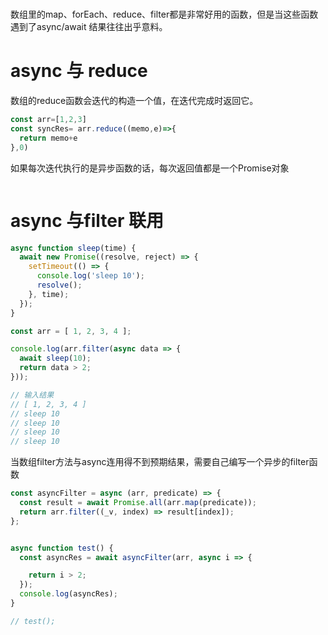 # 
数组里的map、forEach、reduce、filter都是非常好用的函数，但是当这些函数遇到了async/await 结果往往出乎意料。


# async 与 reduce
数组的reduce函数会迭代的构造一个值，在迭代完成时返回它。

```js
const arr=[1,2,3]
const syncRes= arr.reduce((memo,e)=>{
  return memo+e
},0)
```
如果每次迭代执行的是异步函数的话，每次返回值都是一个Promise对象
```js

```
# async 与filter 联用
```js
async function sleep(time) {
  await new Promise((resolve, reject) => {
    setTimeout(() => {
      console.log('sleep 10');
      resolve();
    }, time);
  });
}

const arr = [ 1, 2, 3, 4 ];

console.log(arr.filter(async data => {
  await sleep(10);
  return data > 2;
}));

// 输入结果
// [ 1, 2, 3, 4 ]
// sleep 10
// sleep 10
// sleep 10
// sleep 10
```
当数组filter方法与async连用得不到预期结果，需要自己编写一个异步的filter函数

```js
const asyncFilter = async (arr, predicate) => {
  const result = await Promise.all(arr.map(predicate));
  return arr.filter((_v, index) => result[index]);
};


async function test() {
  const asyncRes = await asyncFilter(arr, async i => {

    return i > 2;
  });
  console.log(asyncRes);
}

// test();

```